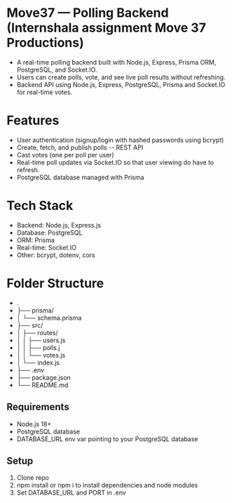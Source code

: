 # Move37 — Polling Backend (Internshala assignment Move 37 Productions)
- A real-time polling backend built with Node.js, Express, Prisma ORM, PostgreSQL, and Socket.IO.
- Users can create polls, vote, and see live poll results without refreshing.
- Backend API using Node.js, Express, PostgreSQL, Prisma and Socket.IO for real-time votes.

# Features
- User authentication (signup/login with hashed passwords using bcrypt)
- Create, fetch, and publish polls -- REST API
- Cast votes (one per poll per user)
- Real-time poll updates via Socket.IO so that user viewing do have to refresh.
- PostgreSQL database managed with Prisma

# Tech Stack
- Backend: Node.js, Express.js
- Database: PostgreSQL
- ORM: Prisma
- Real-time: Socket.IO
- Other: bcrypt, dotenv, cors

# Folder Structure
- .
- ├── prisma/
- │   └── schema.prisma
- ├── src/
- │   ├── routes/
- │   │   ├── users.js
- │   │   ├── polls.j
- │   │   └── votes.js
- │   └── index.js
- ├── .env
- ├── package.json
- └── README.md

## Requirements
- Node.js 18+
- PostgreSQL database
- DATABASE_URL env var pointing to your PostgreSQL database

## Setup
1. Clone repo 
2. npm install or npm i to install dependencies and node modules
3. Set DATABASE_URL and PORT in .env
